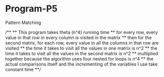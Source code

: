 # Program-P5
Pattern Matching

/**
** This program takes theta (n^4) running time
** for every row, every value in that row in every column is visited in the matrix 
** then for the second matrix, for each row, every value in all the columns in that row are visited
** the time it takes to visit all the values in one matrix is n^2 
** the time it takes to visit all the values in the second matrix is n^2
** multiplied together because the algorithm uses four nested for loops is n^4
** the actual comparisons itself and the incrementing of the variables I use take constant time
**/